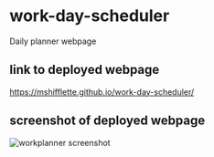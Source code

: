 # work-day-scheduler
Daily planner webpage

## link to deployed webpage
https://mshifflette.github.io/work-day-scheduler/

## screenshot of deployed webpage 

![workplanner screenshot](https://user-images.githubusercontent.com/73154359/135560548-d214ded7-ed08-4bc0-8e92-a4999448c4c5.png)
